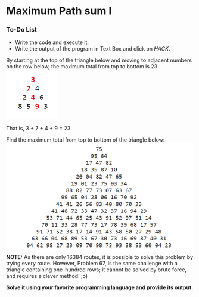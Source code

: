 # Maximum Path sum I

<div class="aside">
<h3>To-Do List</h3>
<ul>
  <li>Write the code and execute it.</li>
  <li>Write the output of the program in Text Box and click on <em>HACK</em>.</li>
</ul>
</div>

By starting at the top of the triangle below and moving to adjacent numbers on the row below, the maximum total from top to bottom is 23.<br>
<centre><img src="https://raw.githubusercontent.com/Ishita-1414/Twilio-Quest-Template/master/levels/vr_mission_template/objectives/SumPath/img.PNG"></centre><br>

That is, 3 + 7 + 4 + 9 = 23.<br>

Find the maximum total from top to bottom of the triangle below:<br>
<centre><img src="https://raw.githubusercontent.com/Ishita-1414/Twilio-Quest-Template/master/levels/vr_mission_template/objectives/SumPath/img2.PNG"></centre><br>
<b>NOTE:</b> As there are only 16384 routes, it is possible to solve this problem by trying every route. However, Problem 67, is the same challenge with a triangle containing one-hundred rows; it cannot be solved by brute force, and requires a clever method! ;o)

<b>Solve it using your favorite programming language and provide its output.</b>
